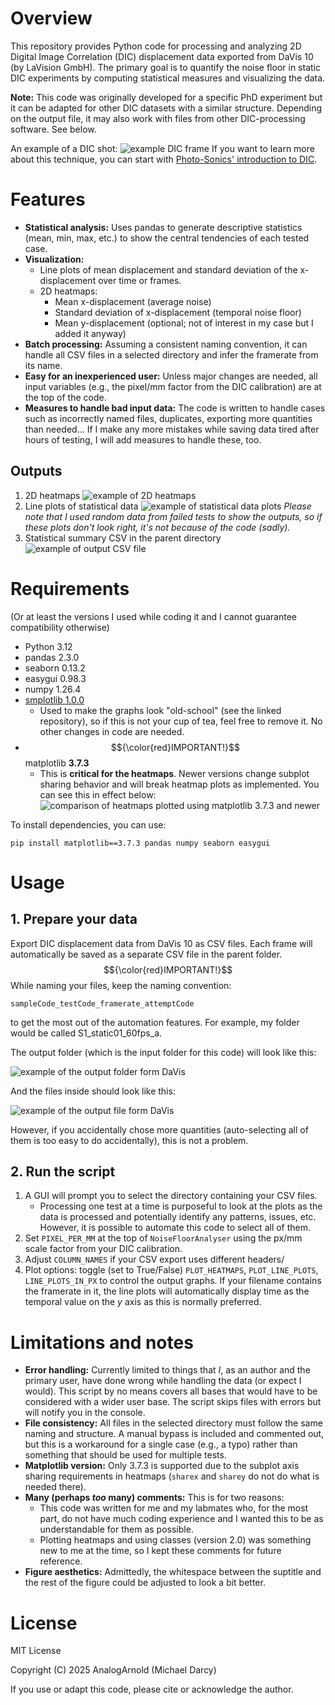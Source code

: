 # Overview
This repository provides Python code for processing and analyzing 2D Digital Image Correlation (DIC) displacement data exported from DaVis 10 (by LaVision GmbH). The primary goal is to quantify the noise floor in static DIC experiments by computing statistical measures and visualizing the data.

**Note:** This code was originally developed for a specific PhD experiment but it can be adapted for other DIC datasets with a similar structure. Depending on the output file, it may also work with files from other DIC-processing software. See below.

An example of a DIC shot:
![example DIC frame](/images/test_view.PNG)
If you want to learn more about this technique, you can start with [Photo-Sonics' introduction to DIC](https://photo-sonics.co.uk/technical-library/digital-image-correlation-dic/).

# Features
* **Statistical analysis:** Uses pandas to generate descriptive statistics (mean, min, max, etc.) to show the central tendencies of each tested case.
* **Visualization:** 
  * Line plots of mean displacement and standard deviation of the x-displacement over time or frames.
  * 2D heatmaps:
    * Mean x-displacement (average noise)
    * Standard deviation of x-displacement (temporal noise floor)
    * Mean y-displacement (optional; not of interest in my case but I added it anyway)
* **Batch processing:** Assuming a consistent naming convention, it can handle all CSV files in a selected directory and infer the framerate from its name.
* **Easy for an inexperienced user:** Unless major changes are needed, all input variables (e.g., the pixel/mm factor from the DIC calibration) are at the top of the code.
* **Measures to handle bad input data:** The code is written to handle cases such as incorrectly named files, duplicates, exporting more quantities than needed... If I make any more mistakes while saving data tired after hours of testing, I will add measures to handle these, too.
## Outputs
1. 2D heatmaps
  ![example of 2D heatmaps](/images/outputs1.png)
2. Line plots of statistical data
![example of statistical data plots](/images/outputs2.png)
*Please note that I used random data from failed tests to show the outputs, so if these plots don't look right, it's not because of the code (sadly).*
3. Statistical summary CSV in the parent directory
![example of output CSV file](/images/outputs3.png)
# Requirements
  (Or at least the versions I used while coding it and I cannot guarantee compatibility otherwise)
  * Python 3.12
  * pandas 2.3.0
  * seaborn 0.13.2
  * easygui 0.98.3
  * numpy 1.26.4
  * [smplotlib 1.0.0](https://github.com/AstroJacobLi/smplotlib)
    * Used to make the graphs look "old-school" (see the linked repository), so if this is not your cup of tea, feel free to remove it. No other changes in code are needed.
  * $${\color{red}IMPORTANT!}$$ matplotlib **3.7.3**
    * This is **critical for the heatmaps**. Newer versions change subplot sharing behavior and will break heatmap plots as implemented. You can see this in effect below:
    ![comparison of heatmaps plotted using matplotlib 3.7.3 and newer](/images/matplotlib_version_info.png)

To install dependencies, you can use:
```
pip install matplotlib==3.7.3 pandas numpy seaborn easygui
```
# Usage
## 1. Prepare your data
Export DIC displacement data from DaVis 10 as CSV files. Each frame will automatically be saved as a separate CSV file in the parent folder.
$${\color{red}IMPORTANT!}$$ While naming your files, keep the naming convention:
```
sampleCode_testCode_framerate_attemptCode
```
to get the most out of the automation features. For example, my folder would be called S1_static01_60fps_a.

The output folder (which is the input folder for this code) will look like this:

 ![example of the output folder form DaVis](/images/input_folder_structure.png)
 
 And the files inside should look like this:
 
  ![example of the output file form DaVis](/images/input_file_example.png)
  
However, if you accidentally chose more quantities (auto-selecting all of them is too easy to do accidentally), this is not a problem.
## 2. Run the script
1. A GUI will prompt you to select the directory containing your CSV files.
   * Processing one test at a time is purposeful to look at the plots as the data is processed and potentially identify any patterns, issues, etc. However, it is possible to automate this code to select all of them.
2. Set `PIXEL_PER_MM` at the top of `NoiseFloorAnalyser` using the px/mm scale factor from your DIC calibration.
3. Adjust `COLUMN_NAMES` if your CSV export uses different headers/
4. Plot options: toggle (set to True/False) `PLOT_HEATMAPS`, `PLOT_LINE_PLOTS`, `LINE_PLOTS_IN_PX` to control the output graphs.
If your filename contains the framerate in it, the line plots will automatically display time as the temporal value on the *y* axis as this is normally preferred.

# Limitations and notes
* **Error handling:** Currently limited to things that *I*, as an author and the primary user, have done wrong while handling the data (or expect I would). This script by no means covers all bases that would have to be considered with a wider user base. The script skips files with errors but will notify you in the console.
* **File consistency:** All files in the selected directory must follow the same naming and structure. A manual bypass is included and commented out, but this is a workaround for a single case (e.g., a typo) rather than something that should be used for multiple tests.
* **Matplotlib version:** Only 3.7.3 is supported due to the subplot axis sharing requirements in heatmaps (`sharex` and `sharey` do not do what is needed there).
* **Many (perhaps *too* many) comments:** This is for two reasons:
  * This code was written for me and my labmates who, for the most part, do not have much coding experience and I wanted this to be as understandable for them as possible.
  * Plotting heatmaps and using classes (version 2.0) was something new to me at the time, so I kept these comments for future reference.
* **Figure aesthetics:** Admittedly, the whitespace between the suptitle and the rest of the figure could be adjusted to look a bit better.

# License
MIT License

Copyright (C) 2025 AnalogArnold (Michael Darcy)

If you use or adapt this code, please cite or acknowledge the author.
